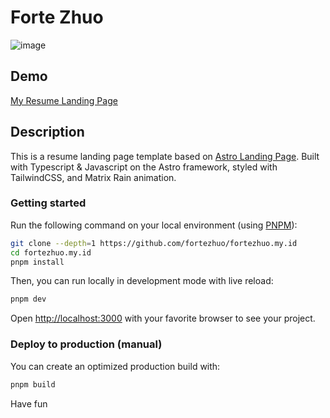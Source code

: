 # Forte Zhuo

![image](https://user-images.githubusercontent.com/9128724/228556999-4c2a90d9-c8ea-4484-8194-8c13b1f6e322.png)
## Demo

[My Resume Landing Page](https://fortezhuo.my.id)

## Description

This is a resume landing page template based on [Astro Landing Page](https://github.com/mhyfritz/astro-landing-page). Built with Typescript & Javascript on the Astro framework, styled with TailwindCSS, and Matrix Rain animation. 

### Getting started

Run the following command on your local environment (using [PNPM](https://pnpm.io/)):

``` bash
git clone --depth=1 https://github.com/fortezhuo/fortezhuo.my.id
cd fortezhuo.my.id
pnpm install
```

Then, you can run locally in development mode with live reload:

``` bash
pnpm dev
```

Open [http://localhost:3000](http://localhost:3000) with your favorite browser
to see your project.

### Deploy to production (manual)

You can create an optimized production build with:

```bash
pnpm build
```
Have fun

